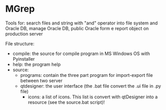 # MGrep
Tools for: search files and string with "and" operator into file system and Oracle DB, manage Oracle DB, public Oracle form e report object on production server

File structure:
- compile: the source for compile program in MS Windows OS with Pyinstaller
- help: the program help
- source:
	- programs: contain the three part program for import-export file between two server
	- qtdesigner: the user interface (the .bat file convert the .ui file in .py file)
		- icons: a list of icons. This list is convert with qtDesigner into a resource (see the source.bat script)!		
		
